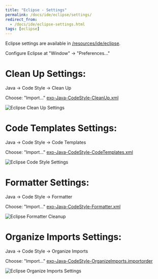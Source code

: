 ```yaml
---
title: "Eclipse - Settings"
permalink: /docs/ide/eclipse/settings/
redirect_from:
  - /docs/ide/eclipse-settings.html
tags: [eclipse]
---
```

Eclipse settings are available in [/resources/ide/eclipse]({{site.github.repository_url}}/tree/master/resources/ide/eclipse/).

Configure Eclipse at "Window" -> "Preferences..."

# Clean Up Settings:

Java -> Code Style -> Clean Up

Choose: "Import..." [exo-Java-CodeStyle-CleanUp.xml]({{BASE_PATH}}/resources/ide/eclipse/exo-Java-CodeStyle-CleanUp.xml)

![Eclipse Clean Up Settings]({{BASE_PATH}}/assets/images/docs/ide/eclipse-Java-CodeStyle-CleanUp.png)

# Code Templates Settings:

Java -> Code Style -> Code Templates

Choose: "Import..." [exo-Java-CodeStyle-CodeTemplates.xml]({{BASE_PATH}}/resources/ide/eclipse/exo-Java-CodeStyle-CodeTemplates.xml)

![Eclipse Code Style Settings]({{BASE_PATH}}/assets/images/docs/ide/eclipse-Java-CodeStyle-CodeTemplates.png)

# Formatter Settings:

Java -> Code Style -> Formatter

Choose: "Import..." [exo-Java-CodeStyle-Formatter.xml]({{BASE_PATH}}/resources/ide/eclipse/exo-Java-CodeStyle-Formatter.xml)

![Eclipse Formatter Cleanup]({{BASE_PATH}}/assets/images/docs/ide/eclipse-Java-CodeStyle-Formatter.png)

# Organize Imports Settings:

Java -> Code Style -> Organize Imports

Choose: "Import..." [exo-Java-CodeStyle-OrganizeImports.importorder]({{BASE_PATH}}/resources/ide/eclipse/exo-Java-CodeStyle-OrganizeImports.importorder)

![Eclipse Organize Imports Settings]({{BASE_PATH}}/assets/images/docs/ide/eclipse-Java-CodeStyle-OrganizeImports.png)
